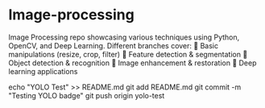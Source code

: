# Image-processing
Image Processing repo showcasing various techniques using Python, OpenCV, and Deep Learning. Different branches cover: 📌 Basic manipulations (resize, crop, filter) 📌 Feature detection &amp; segmentation 📌 Object detection &amp; recognition 📌 Image enhancement &amp; restoration 📌 Deep learning applications


echo "YOLO Test" >> README.md
git add README.md
git commit -m "Testing YOLO badge"
git push origin yolo-test
